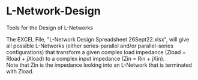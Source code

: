 # L-Network-Design
Tools for the Design of L-Networks

The EXCEL File, "L-Network Design Spreadsheet 26Sept22.xlsx", will give all possible L-Networks 
(either series-parallel and/or parallel-series configurations) that transform a given 
complex load impedance (Zload = Rload + jXload) to a complex input impedance (Zin = Rin + jXin).  
Note that Zin is the impedance looking into an L-Network that is terminated with Zload.
